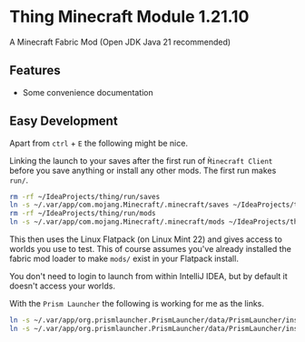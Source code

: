# Thing Minecraft Module 1.21.10

A Minecraft Fabric Mod (Open JDK Java 21 recommended)

## Features

* Some convenience documentation

## Easy Development

Apart from `ctrl` + `E` the following might be nice.

Linking the launch to your saves after the first run of `M̀inecraft Client` before you
save anything or install any other mods. The first run makes `run/`.

```bash
rm -rf ~/IdeaProjects/thing/run/saves
ln -s ~/.var/app/com.mojang.Minecraft/.minecraft/saves ~/IdeaProjects/thing/run
rm -rf ~/IdeaProjects/thing/run/mods
ln -s ~/.var/app/com.mojang.Minecraft/.minecraft/mods ~/IdeaProjects/thing/run
```

This then uses the Linux Flatpack (on Linux Mint 22) and gives
access to worlds you use to test. This of course assumes you've
already installed the fabric mod loader to make `mods/` exist
in your Flatpack install.

You don't need to login to launch from within IntelliJ IDEA,
but by default it doesn't access your worlds.

With the `Prism Launcher` the following is working for me as the links.

```bash
ln -s ~/.var/app/org.prismlauncher.PrismLauncher/data/PrismLauncher/instances/1.21.10.Fabric/minecraft/saves ~/IdeaProjects/thing/run
ln -s ~/.var/app/org.prismlauncher.PrismLauncher/data/PrismLauncher/instances/1.21.10.Fabric/minecraft/mods ~/IdeaProjects/thing/run
```
